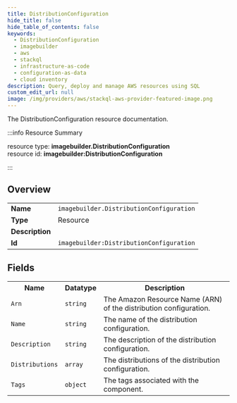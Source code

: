 ```yaml
---
title: DistributionConfiguration
hide_title: false
hide_table_of_contents: false
keywords:
  - DistributionConfiguration
  - imagebuilder
  - aws
  - stackql
  - infrastructure-as-code
  - configuration-as-data
  - cloud inventory
description: Query, deploy and manage AWS resources using SQL
custom_edit_url: null
image: /img/providers/aws/stackql-aws-provider-featured-image.png
---
```

The DistributionConfiguration resource documentation.

:::info Resource Summary

<div class="row">
<div class="providerDocColumn">
<span>resource type:&nbsp;<b>imagebuilder.DistributionConfiguration</b></span><br />
<span>resource id:&nbsp;<b>imagebuilder:DistributionConfiguration</b></span><br />
</div>
</div>

:::

## Overview
<table><tbody>
<tr><td><b>Name</b></td><td><code>imagebuilder.DistributionConfiguration</code></td></tr>
<tr><td><b>Type</b></td><td>Resource</td></tr>
<tr><td><b>Description</b></td><td></td></tr>
<tr><td><b>Id</b></td><td><code>imagebuilder:DistributionConfiguration</code></td></tr>
</tbody></table>

## Fields
<table><tbody>
<tr><th>Name</th><th>Datatype</th><th>Description</th></tr>
<tr><td><code>Arn</code></td><td><code>string</code></td><td>The Amazon Resource Name (ARN) of the distribution configuration.</td></tr><tr><td><code>Name</code></td><td><code>string</code></td><td>The name of the distribution configuration.</td></tr><tr><td><code>Description</code></td><td><code>string</code></td><td>The description of the distribution configuration.</td></tr><tr><td><code>Distributions</code></td><td><code>array</code></td><td>The distributions of the distribution configuration.</td></tr><tr><td><code>Tags</code></td><td><code>object</code></td><td>The tags associated with the component.</td></tr>
</tbody></table>